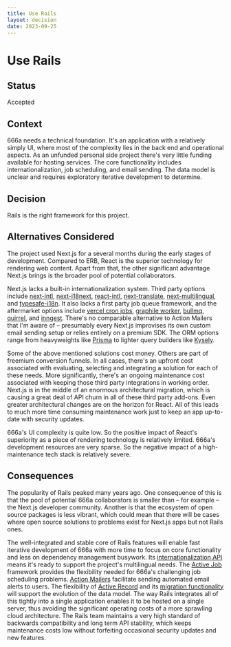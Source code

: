 ```yaml
---
title: Use Rails
layout: decision
date: 2023-09-25
---
```


# Use Rails

## Status

Accepted

## Context

666a needs a technical foundation. It's an application with a relatively simply UI, where most of the complexity lies in the back end and operational aspects. As an unfunded personal side project there's very little funding available for hosting services. The core functionality includes internationalization, job scheduling, and email sending. The data model is unclear and requires exploratory iterative development to determine.

## Decision

Rails is the right framework for this project. 

## Alternatives Considered

The project used Next.js for a several months during the early stages of development. Compared to ERB, React is the superior technology for rendering web content. Apart from that, the other significant advantage Next.js brings is the broader pool of potential collaborators.

Next.js lacks a built-in internationalization system. Third party options include [next-intl](https://next-intl-docs.vercel.app/), [next-i18next](https://github.com/i18next/next-i18next), [react-intl](https://www.npmjs.com/package/react-intl), [next-translate](https://github.com/aralroca/next-translate), [next-multilingual](https://github.com/Avansai/next-multilingual), and [typesafe-i18n](https://github.com/ivanhofer/typesafe-i18n). It also lacks a first party job queue framework, and the aftermarket options include [vercel cron jobs](https://vercel.com/blog/cron-jobs), [graphile worker](https://worker.graphile.org/), [bullmq](https://docs.bullmq.io/), [quirrel](https://quirrel.dev/), and [inngest](https://www.inngest.com/). There's no comparable alternative to Action Mailers that I'm aware of – presumably every Next.js improvises its own custom email sending setup or relies entirely on a premium SDK. The ORM options range from heavyweights like [Prisma](https://www.prisma.io/) to lighter query builders like [Kysely](https://kysely.dev/).

Some of the above mentioned solutions cost money. Others are part of freemium conversion funnels. In all cases, there's an upfront cost associated with evaluating, selecting and integrating a solution for each of these needs. More significantly, there's an ongoing maintenance cost associated with keeping those third party integrations in working order. Next.js is in the middle of an enormous architectural migration, which is causing a great deal of API churn in all of these third party add-ons. Even greater architectural changes are on the horizon for React. All of this leads to much more time consuming maintenance work just to keep an app up-to-date with security updates.

666a's UI complexity is quite low. So the positive impact of React's superiority as a piece of rendering technology is relatively limited. 666a's development resources are very sparse. So the negative impact of a high-maintenance tech stack is relatively severe.

## Consequences

The popularity of Rails peaked many years ago. One consequence of this is that the pool of potential 666a collaborators is smaller than – for example – the Next.js developer community. Another is that the ecosystem of open source packages is less vibrant, which could mean that there will be cases where open source solutions to problems exist for Next.js apps but not Rails ones.

The well-integrated and stable core of Rails features will enable fast iterative development of 666a with more time to focus on core functionality and less on dependency management busywork. Its [internationalization API](https://guides.rubyonrails.org/i18n.html) means it's ready to support the project's multilingual needs. The [Active Job](https://guides.rubyonrails.org/active_job_basics.html) framework provides the flexibility needed for 666a's challenging job scheduling problems. [Action Mailers](https://guides.rubyonrails.org/action_mailer_basics.html) facilitate sending automated email alerts to users. The flexibility of [Active Record](https://guides.rubyonrails.org/active_record_basics.html) and its [migration functionality](https://guides.rubyonrails.org/active_record_migrations.html) will support the evolution of the data model. The way Rails integrates all of this tightly into a single application enables it to be hosted on a single server, thus avoiding the significant operating costs of a more sprawling cloud architecture. The Rails team maintains a very high standard of backwards compatibility and long term API stability, which keeps maintenance costs low without forfeiting occasional security updates and new features.